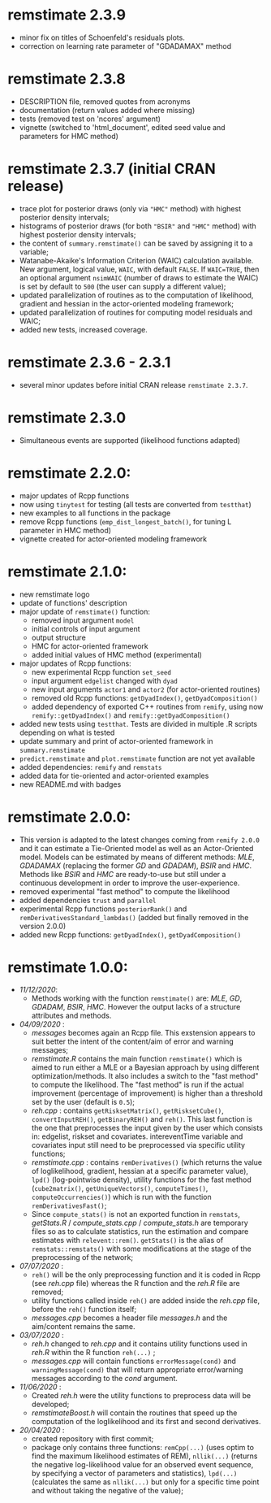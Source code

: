 
# remstimate 2.3.9

* minor fix on titles of Schoenfeld's residuals plots.
* correction on learning rate parameter of "GDADAMAX" method

# remstimate 2.3.8

* DESCRIPTION file, removed quotes from acronyms
* documentation (return values added where missing)
* tests (removed test on 'ncores' argument)
* vignette (switched to 'html_document', edited seed value and parameters for HMC method)

# remstimate 2.3.7 (initial CRAN release)

* trace plot for posterior draws (only via `"HMC"` method) with highest posterior density intervals;
* histograms of posterior draws (for both `"BSIR"` and `"HMC"` method) with highest posterior density intervals;
* the content of `summary.remstimate()` can be saved by assigning it to a variable;
* Watanabe-Akaike's Information Criterion (WAIC) calculation available. New argument, logical value, `WAIC`, with default `FALSE`. If `WAIC=TRUE`, then an optional argument `nsimWAIC` (number of draws to estimate the WAIC) is set by default to `500` (the user can supply a different value);
* updated parallelization of routines as to the computation of likelihood, gradient and hessian in the actor-oriented modeling framework;
* updated parallelization of routines for computing model residuals and WAIC;
* added new tests, increased coverage.

# remstimate 2.3.6 - 2.3.1

* several minor updates before initial CRAN release `remstimate 2.3.7`.

# remstimate 2.3.0

* Simultaneous events are supported (likelihood functions adapted)

# remstimate 2.2.0:

* major updates of Rcpp functions
* now using `tinytest` for testing (all tests are converted from `testthat`)
* new examples to all functions in the package
* remove Rcpp functions (`emp_dist_longest_batch()`, for tuning L parameter in HMC method)
* vignette created for actor-oriented modeling framework 

# remstimate 2.1.0:

* new remstimate logo
* update of functions' description
* major update of `remstimate()` function:
    - removed input argument `model`
    - initial controls of input argument
    - output structure
    - HMC for actor-oriented framework
    - added initial values of HMC method (experimental)
* major updates of Rcpp functions:
    - new experimental Rcpp function `set_seed`
    - input argument `edgelist` changed with `dyad`
    - new input arguments `actor1` and `actor2` (for actor-oriented routines)
    - removed old Rcpp functions: `getDyadIndex()`, `getDyadComposition()`
    - added dependency of exported C++ routines from `remify`, using now `remify::getDyadIndex()` and `remify::getDyadComposition()`
* added new tests using `testthat`. Tests are divided in multiple .R scripts depending on what is tested
* update summary and print of actor-oriented framework in `summary.remstimate`
* `predict.remstimate` and `plot.remstimate` function are not yet available
* added dependencies: `remify` and `remstats`
* added data for tie-oriented and actor-oriented examples
* new README.md with badges

# remstimate 2.0.0:

* This version is adapted to the latest changes coming from `remify 2.0.0` and it can estimate a Tie-Oriented model as well as an Actor-Oriented model. Models can be estimated by means of different methods: _MLE_, _GDADAMAX_ (replacing the former _GD_ and _GDADAM_), _BSIR_ and _HMC_. Methods like _BSIR_ and _HMC_ are ready-to-use but still under a continuous development in order to improve the user-experience.
* removed experimental "fast method" to compute the likelihood
* added dependencies `trust` and `parallel`
* experimental Rcpp functions `posteriorRank()` and `remDerivativesStandard_lambdas()` (added but finally removed in the version 2.0.0)
* added new Rcpp functions: `getDyadIndex()`, `getDyadComposition()`

# remstimate 1.0.0:

* _11/12/2020_:
    - Methods working with the function `remstimate()` are: _MLE_, _GD_, _GDADAM_, _BSIR_, _HMC_. However the output lacks of a structure attributes and methods.
* _04/09/2020_ :
    - _messages_ becomes again an Rcpp file. This exstension appears to suit better the intent of the content/aim of error and warning messages;
    - _remstimate.R_ contains the main function `remstimate()` which is aimed to run either a MLE or a Bayesian approach by using different optimization/methods. It also includes a switch to the "fast method" to compute the likelihood. The "fast method" is run if the actual improvement (percentage of improvement) is higher than a threshold set by the user (default is `0.5`);
    - _reh.cpp_ : contains `getRisksetMatrix()`, `getRisksetCube()`, `convertInputREH()`, `getBinaryREH()` and `reh()`. This last function is the one that preprocesses the input given by the user which consists in: edgelist, riskset and covariates. intereventTime variable and covariates input still need to be preprocessed via specific utility functions;
    - _remstimate.cpp_ : contains `remDerivatives()` (which returns the value of loglikelihood, gradient, hessian at a specific parameter value), `lpd()` (log-pointwise density), utility functions for the fast method (`cube2matrix()`, `getUniqueVectors()`, `computeTimes()`, `computeOccurrencies()`) which is run with the function `remDerivativesFast()`;
    - Since `compute_stats()` is not an exported function in `remstats`, _getStats.R_ / _compute_stats.cpp_ / _compute_stats.h_ are temporary files so as to calculate statistics, run the estimation and compare estimates with `relevent::rem()`.  `getStats()` is the alias of `remstats::remstats()` with some modifications at the stage of the preprocessing of the network;
* _07/07/2020_ :
    - `reh()` will be the only preprocessing function and it is coded in Rcpp (see _reh.cpp_ file) whereas the R function and the _reh.R_ file are removed;
    - utility functions called inside `reh()` are added inside the _reh.cpp_ file, before the `reh()` function itself;
    - _messages.cpp_ becomes a header file _messages.h_ and the aim/content remains the same.
* _03/07/2020_ :
    - _reh.h_ changed to _reh.cpp_ and it contains utility functions used in _reh.R_ within the R function `reh(...)` ;
    - _messages.cpp_ will contain functions `errorMessage(cond)` and `warningMessage(cond)` that will return appropriate error/warning messages according to the _cond_ argument.
* _11/06/2020_ :
    - Created _reh.h_ were the utility functions to preprocess data will be developed;
    - _remstimateBoost.h_ will contain the routines that speed up the computation of the loglikelihood and its first and second derivatives.
* _20/04/2020_ :
    - created repository with first commit;
    - package only contains three functions: `remCpp(...)` (uses optim to find the maximum likelihood estimates of REM),
    `nllik(...)` (returns the negative log-likelihood value for an observed event sequence, by specifying a vector of parameters and statistics),
    `lpd(...)` (calculates the same as `nllik(...)` but only for a specific time point and without taking the negative of the value);
